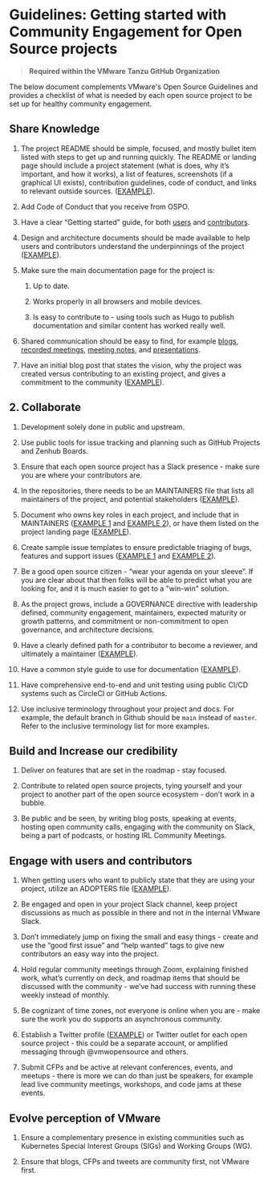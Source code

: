 # Guidelines: Getting started with Community Engagement for Open Source projects

> **Required within the VMware Tanzu GitHub Organization**

The below document complements VMware's Open Source Guidelines and provides a checklist of what is needed by each open source project to be set up for healthy community engagement.

## Share Knowledge

1. The project README should be simple, focused, and mostly bullet item listed with steps to get up and running quickly. The README or landing page should include a project statement (what is does, why it’s important, and how it works), a list of features, screenshots (if a graphical UI exists), contribution guidelines, code of conduct, and links to relevant outside sources. ([EXAMPLE](https://gist.github.com/jonasrosland/8bf2e270887aa8514a19fd55335e9915)).

1. Add Code of Conduct that you receive from OSPO.

1. Have a clear “Getting started” guide, for both [users](https://velero.io/docs/v1.6/basic-install/) and [contributors](https://velero.io/docs/v1.6/start-contributing/).

1. Design and architecture documents should be made available to help users and contributors understand the underpinnings of the project ([EXAMPLE](https://github.com/vmware-tanzu/antrea/blob/main/docs/design/architecture.md)).

1. Make sure the main documentation page for the project is:

   1. Up to date.

   1. Works properly in all browsers and mobile devices.

   1. Is easy to contribute to - using tools such as Hugo to publish documentation and similar content has worked really well.

1. Shared communication should be easy to find, for example [blogs](https://octant.dev/blog/), [recorded meetings](https://www.youtube.com/playlist?list=PL7bmigfV0EqQRysvqvqOtRNk4L5S7uqwM), [meeting notes](https://hackmd.io/Jq6F5zqZR7S80CeDWUklkA?view), and [presentations](https://velero.io/resources/).

1. Have an initial blog post that states the vision, why the project was created versus contributing to an existing project, and gives a commitment to the community ([EXAMPLE](https://tanzu.vmware.com/content/blog/seeing-is-believing-octant-reveals-the-objects-running-in-kubernetes-clusters)).

## 2. Collaborate

1. Development solely done in public and upstream.

1. Use public tools for issue tracking and planning such as GitHub Projects and Zenhub Boards.

1. Ensure that each open source project has a Slack presence - make sure you are where your contributors are.

1. In the repositories, there needs to be an MAINTAINERS file that lists all maintainers of the project, and potential stakeholders ([EXAMPLE](https://github.com/goharbor/community/blob/master/MAINTAINERS.md)).

1. Document who owns key roles in each project, and include that in MAINTAINERS ([EXAMPLE 1](https://github.com/vmware-tanzu/velero/blob/main/MAINTAINERS.md) and [EXAMPLE 2](https://github.com/goharbor/community/blob/master/MAINTAINERS.md)), or have them listed on the project landing page ([EXAMPLE](https://carvel.dev/)).

1. Create sample issue templates to ensure predictable triaging of bugs, features and support issues  ([EXAMPLE 1](https://github.com/vmware-tanzu/sonobuoy/blob/master/.github/ISSUE_TEMPLATE/bug_report.md) and [EXAMPLE 2](https://github.com/vmware-tanzu/velero/blob/master/.github/ISSUE_TEMPLATE/feature-enhancement-request.md)).

1. Be a good open source citizen - “wear your agenda on your sleeve”. If you are clear about that then folks will be able to predict what you are looking for, and it is much easier to get to a "win-win" solution.

1. As the project grows, include a GOVERNANCE directive with leadership defined, community engagement, maintainers, expected maturity or growth patterns, and commitment or non-commitment to open governance, and architecture decisions.

1. Have a clearly defined path for a contributor to become a reviewer, and ultimately a maintainer ([EXAMPLE](https://github.com/vmware-tanzu/antrea/blob/main/GOVERNANCE.md#maintainers)).

1. Have a common style guide to use for documentation ([EXAMPLE](https://github.com/vmware-tanzu/velero/blob/main/site/content/docs/v1.5/style-guide.md)).

1. Have comprehensive end-to-end and unit testing using public CI/CD systems such as CircleCI or GitHub Actions.

1. Use inclusive terminology throughout your project and docs. For example, the default branch in Github should be `main` instead of `master`. Refer to the inclusive terminology list for more examples.

## Build and Increase our credibility

1. Deliver on features that are set in the roadmap - stay focused.

1. Contribute to related open source projects, tying yourself and your project to another part of the open source ecosystem - don’t work in a bubble.

1. Be public and be seen, by writing blog posts, speaking at events, hosting open community calls, engaging with the community on Slack, being a part of podcasts, or hosting IRL Community Meetings.

## Engage with users and contributors

1. When getting users who want to publicly state that they are using your project, utilize an ADOPTERS file ([EXAMPLE](https://github.com/vmware-tanzu/velero/blob/main/ADOPTERS.md)).

1. Be engaged and open in your project Slack channel, keep project discussions as much as possible in there and not in the internal VMware Slack.

1. Don’t immediately jump on fixing the small and easy things - create and use the “good first issue” and “help wanted” tags to give new contributors an easy way into the project.

1. Hold regular community meetings through Zoom, explaining finished work, what’s currently on deck, and roadmap items that should be discussed with the community - we’ve had success with running these weekly instead of monthly.

1. Be cognizant of time zones, not everyone is online when you are - make sure the work you do supports an asynchronous community.

1. Establish a Twitter profile ([EXAMPLE](https://twitter.com/projectvelero)) or Twitter outlet for each open source project - this could be a separate account, or amplified messaging through @vmwopensource and others.

1. Submit CFPs and be active at relevant conferences, events, and meetups - there is more we can do than just be speakers, for example lead live community meetings, workshops, and code jams at these events.

## Evolve perception of VMware

1. Ensure a complementary presence in existing communities such as Kubernetes Special Interest Groups (SIGs) and Working Groups (WG).

1. Ensure that blogs, CFPs and tweets are community first, not VMware first.
